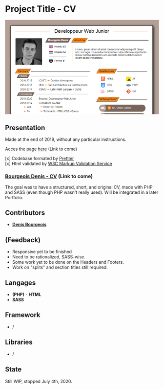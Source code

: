 # Project Title - **CV**

![screenshot](assets/img/Screenshot-CV.PNG)

## Presentation

Made at the end of 2019, without any particular instructions.

Acces the page [here](...) (Link to come)

[x] Codebase formated by [Prettier](https://prettier.io/)  
[x] Html validated by [W3C Markup Validation Service](https://validator.w3.org)

### **[Bourgeois Denis - CV](....html)** (Link to come)

The goal was to have a structured, short, and original CV, made with PHP and SASS (even though PHP wasn't really used). Will be integrated in a later Portfolio.

## Contributors

-   [**Denis Bourgeois**](https://github.com/Debourgeo)

## (Feedback)

-   Responsive yet to be finished
-   Need to be rationalized, SASS-wise.
-   Some work yet to be done on the Headers and Footers.
-   Work on "splits" and section titles still required.

## Langages

-   **(PHP)** - **HTML**
-   **SASS**

## Framework

-   /

## Libraries

-   /

## State

Still WIP, stopped July 4th, 2020.
